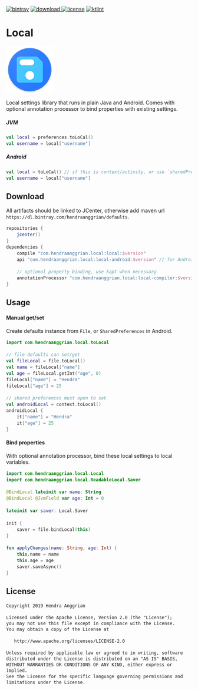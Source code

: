 [![bintray](https://img.shields.io/badge/bintray-local-brightgreen.svg)](https://bintray.com/hendraanggrian/local)
[![download](https://api.bintray.com/packages/hendraanggrian/local/local/images/download.svg) ](https://bintray.com/hendraanggrian/local/local/_latestVersion)
[![license](https://img.shields.io/badge/license-Apache--2.0-blue.svg)](http://www.apache.org/licenses/LICENSE-2.0)
[![ktlint](https://img.shields.io/badge/code%20style-%E2%9D%A4-FF4081.svg)](https://ktlint.github.io/)

Local
=====
![icon](/art/local-small.png)

Local settings library that runs in plain Java and Android.
Comes with optional annotation processor to bind properties with existing settings.

##### JVM

```kotlin
val local = preferences.toLoCal()
val username = local["username"]
```

##### Android

```kotlin
val local = toLoCal() // if this is context/activity, or use `sharedPreferences.toLocal()`
val username = local["username"]
```

Download
--------
All artifacts should be linked to JCenter, otherwise add maven url `https://dl.bintray.com/hendraanggrian/defaults`.

```gradle
repositories {
    jcenter()
}
dependencies {
    compile "com.hendraanggrian.local:local:$version"
    api "com.hendraanggrian.local:local-android:$version" // for Android

    // optional property binding, use kapt when necessary
    annotationProcessor "com.hendraanggrian.local:local-compiler:$version"
}
```

Usage
-----

#### Manual get/set

Create defaults instance from `File`, or `SharedPreferences` in Android.

```kotlin
import com.hendraanggrian.local.toLocal

// file defaults can set/get
val fileLocal = file.toLocal()
val name = fileLocal["name"]
val age = fileLocal.getInt("age", 0)
fileLocal["name"] = "Hendra"
fileLocal["age"] = 25

// shared preferences must open to set
val androidLocal = context.toLocal()
androidLocal {
    it["name"] = "Hendra"
    it["age"] = 25
}
```

#### Bind properties

With optional annotation processor, bind these local settings to local variables.

```kotlin
import com.hendraanggrian.local.Local
import com.hendraanggrian.local.ReadableLocal.Saver

@BindLocal lateinit var name: String
@BindLocal @JvmField var age: Int = 0

lateinit var saver: Local.Saver

init {
    saver = file.bindLocal(this)
}

fun applyChanges(name: String, age: Int) {
    this.name = name
    this.age = age
    saver.saveAsync()
}
```

License
-------
    Copyright 2019 Hendra Anggrian

    Licensed under the Apache License, Version 2.0 (the "License");
    you may not use this file except in compliance with the License.
    You may obtain a copy of the License at

       http://www.apache.org/licenses/LICENSE-2.0

    Unless required by applicable law or agreed to in writing, software
    distributed under the License is distributed on an "AS IS" BASIS,
    WITHOUT WARRANTIES OR CONDITIONS OF ANY KIND, either express or implied.
    See the License for the specific language governing permissions and
    limitations under the License.

